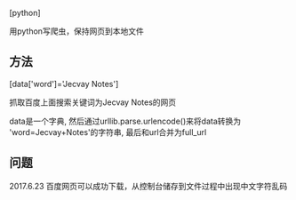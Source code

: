 [python]

用python写爬虫，保持网页到本地文件

## 方法

[data['word']='Jecvay Notes']

抓取百度上面搜索关键词为Jecvay Notes的网页

data是一个字典, 然后通过urllib.parse.urlencode()来将data转换为 'word=Jecvay+Notes'的字符串, 最后和url合并为full_url


## 问题
 2017.6.23 百度网页可以成功下载，从控制台储存到文件过程中出现中文字符乱码